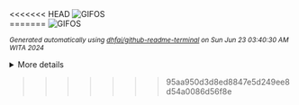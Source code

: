<div align="justify">
<<<<<<< HEAD
    <picture>
        <source media="(prefers-color-scheme: dark)" srcset="https://i.ibb.co/vkgBkxB/output-gif.gif">
        <source media="(prefers-color-scheme: light)" srcset="https://i.ibb.co/vkgBkxB/output-gif.gif">
        <img alt="GIFOS" src="https://i.ibb.co/vkgBkxB/output-gif.gif">
    </picture>
</div>
=======
<picture>
    <source media="(prefers-color-scheme: dark)" srcset="https://i.ibb.co/gMBsMxG/output-gif.gif">
    <source media="(prefers-color-scheme: light)" srcset="https://i.ibb.co/gMBsMxG/output-gif.gif">
    <img alt="GIFOS" src="https://i.ibb.co/gMBsMxG/output-gif.gif">
</picture>

<sub><i>Generated automatically using [dhfai/github-readme-terminal](https://github.com/dhfai/github-readme-terminal) on Sun Jun 23 03:40:30 AM WITA 2024</i></sub>

<details>
<summary>More details</summary>

</details>
</div>

<!-- Image deletion URL: https://ibb.co/Kj3CjJY/f7d46a7032d2a77ab2f82a4e9c11c927 -->
>>>>>>> 95aa950d3d8ed8847e5d249ee8d54a0086d56f8e
